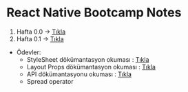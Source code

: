 # React Native Bootcamp Notes

1. Hafta 0.0 -> [Tıkla](Week-0.0.md)
2. Hafta 0.1 -> [Tıkla](Week-0.1.md)

- Ödevler:
  - StyleSheet dökümantasyon okuması : [Tıkla](https://reactnative.dev/docs/stylesheet)
  - Layout Props dökümantasyon okuması : [Tıkla](https://reactnative.dev/docs/layout-props)
  - API dökümantasyonu okuması : [Tıkla](https://reactnative.dev/docs/accessibilityinfo)
  - Spread operator
